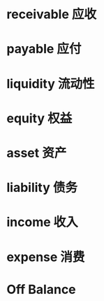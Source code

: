 # receivable 应收
# payable 应付
# liquidity 流动性

# equity 权益
# asset 资产
# liability 债务
# income 收入
# expense 消费
# Off Balance
